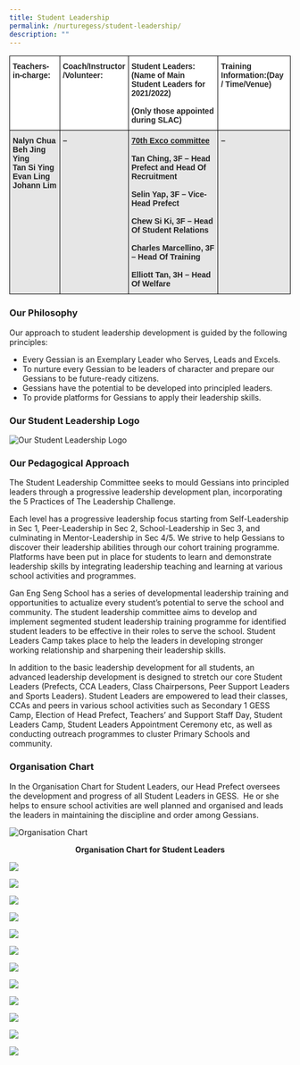 ```yaml
---
title: Student Leadership
permalink: /nurturegess/student-leadership/
description: ""
---
```

<style type="text/css">
.tg  {border-collapse:collapse;border-spacing:0;}
.tg td{border-color:black;border-style:solid;border-width:1px;font-family:Arial, sans-serif;font-size:14px;
  overflow:hidden;padding:10px 5px;word-break:normal;}
.tg th{border-color:black;border-style:solid;border-width:1px;font-family:Arial, sans-serif;font-size:14px;
  font-weight:normal;overflow:hidden;padding:10px 5px;word-break:normal;}
.tg .tg-l2bf{background-color:#FFF;color:#222;font-weight:bold;text-align:left;vertical-align:top}
.tg .tg-xyrl{background-color:#E6E6E6;color:#222;text-align:left;vertical-align:top}
.tg .tg-rs0e{background-color:#E6E6E6;color:#222;font-weight:bold;text-align:left;vertical-align:top}
</style>
<table class="tg">
<thead>
  <tr>
    <th class="tg-l2bf"><span style="font-weight:bold">Teachers-in-charge:</span></th>
    <th class="tg-l2bf"><span style="font-weight:bold">Coach/Instructor</span><br><span style="font-weight:bold">/Volunteer:</span></th>
    <th class="tg-l2bf"><span style="font-weight:bold">Student Leaders:</span>(Name of Main Student Leaders for 2021/2022)<br><br>(Only those appointed during SLAC)</th>
    <th class="tg-l2bf"><span style="font-weight:bold">Training Information:</span>(Day / Time/Venue)</th>
  </tr>
</thead>
<tbody>
  <tr>
    <td class="tg-rs0e"><span style="font-weight:bold">Nalyn Chua</span><br><span style="font-weight:bold">Beh Jing Ying</span><br><span style="font-weight:bold">Tan Si Ying</span><br><span style="font-weight:bold">Evan Ling</span><br><span style="font-weight:bold">Johann Lim</span></td>
    <td class="tg-rs0e"><span style="font-weight:bold">–</span></td>
    <td class="tg-xyrl"><span style="font-weight:bold;text-decoration:underline">70th Exco committee</span><br><br><span style="font-weight:bold">Tan Ching, 3F – Head Prefect and Head Of Recruitment</span><br><br><span style="font-weight:bold">Selin Yap, 3F – Vice-Head Prefect</span><br><br><span style="font-weight:bold">Chew Si Ki, 3F – Head Of Student Relations</span><br><br><span style="font-weight:bold">Charles Marcellino, 3F – Head Of Training</span><br><br><span style="font-weight:bold">Elliott Tan, 3H – Head Of Welfare</span><br></td>
    <td class="tg-rs0e"><span style="font-weight:bold">–</span></td>
  </tr>
</tbody>
</table>

### **Our Philosophy**

Our approach to student leadership development is guided by the following principles:

*   Every Gessian is an Exemplary Leader who Serves, Leads and Excels.
*   To nurture every Gessian to be leaders of character and prepare our Gessians to be future-ready citizens.
*   Gessians have the potential to be developed into principled leaders.
*   To provide platforms for Gessians to apply their leadership skills.

### **Our Student Leadership Logo**

![Our Student Leadership Logo](/images/SL-1.png)

### **Our Pedagogical Approach**

The Student Leadership Committee seeks to mould Gessians into principled leaders through a progressive leadership development plan, incorporating the 5 Practices of The Leadership Challenge.

Each level has a progressive leadership focus starting from Self-Leadership in Sec 1, Peer-Leadership in Sec 2, School-Leadership in Sec 3, and culminating in Mentor-Leadership in Sec 4/5. We strive to help Gessians to discover their leadership abilities through our cohort training programme. Platforms have been put in place for students to learn and demonstrate leadership skills by integrating leadership teaching and learning at various school activities and programmes.

Gan Eng Seng School has a series of developmental leadership training and opportunities to actualize every student’s potential to serve the school and community. The student leadership committee aims to develop and implement segmented student leadership training programme for identified student leaders to be effective in their roles to serve the school. Student Leaders Camp takes place to help the leaders in developing stronger working relationship and sharpening their leadership skills.

In addition to the basic leadership development for all students, an advanced leadership development is designed to stretch our core Student Leaders (Prefects, CCA Leaders, Class Chairpersons, Peer Support Leaders and Sports Leaders). Student Leaders are empowered to lead their classes, CCAs and peers in various school activities such as Secondary 1 GESS Camp, Election of Head Prefect, Teachers’ and Support Staff Day, Student Leaders Camp, Student Leaders Appointment Ceremony etc, as well as conducting outreach programmes to cluster Primary Schools and community.

### **Organisation Chart**

In the Organisation Chart for Student Leaders, our Head Prefect oversees the development and progress of all Student Leaders in GESS.  He or she helps to ensure school activities are well planned and organised and leads the leaders in maintaining the discipline and order among Gessians.

![Organisation Chart](/images/SL-2.png)

<p style="text-align:center;"> <strong>Organisation Chart for Student Leaders</strong></p>

![](/images/SL-3.jpeg)

![](/images/SL-4.jpeg)

![](/images/SL-5.jpeg)

![](/images/SL-6.jpeg)

![](/images/SL-7.jpeg)

![](/images/SL-8.jpeg)

![](/images/SL-9.jpeg)

![](/images/SL-10.jpeg)

![](/images/SL-11.jpeg)

![](/images/SL-12.jpeg)

![](/images/SL-13.png)

![](/images/SL-15.png)